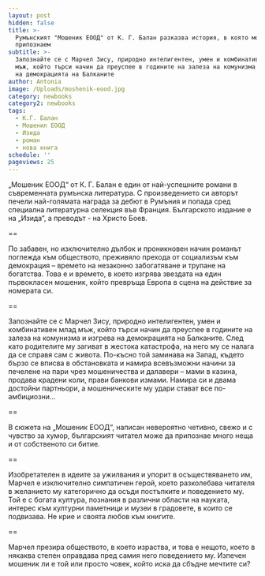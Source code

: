 ```yaml
---
layout: post
hidden: false
title: >-
  Румънският "Мошеник ЕООД" от К. Г. Балан разказва история, в която можем да се
  припознаем
subtitle: >-
  Запознайте се с Марчел Зису, природно интелигентен, умен и комбинативен млад
  мъж, който търси начин да преуспее в годините на залеза на комунизма и изгрева
  на демокрацията на Балканите
author: Antonia
image: /Uploads/moshenik-eood.jpg
category: newbooks
category2: newbooks
tags:
  - К.Г. Балан
  - Мошенил ЕООД
  - Изида
  - роман
  - нова книга
schedule: ''
pageviews: 25
---
```

„Мошеник ЕООД“ от К. Г. Балан е един от най-успешните романи в съвременната румънска литература. С произведението си авторът печели най-голямата награда за дебют в Румъния и попада сред специална литературна селекция във Франция. Българското издание е на „Изида“, а преводът - на Христо Боев.

\==

По забавен, но изключително дълбок и проникновен начин романът поглежда към обществото, преживяло прехода от социализъм към демокрация – времето на незаконно забогатяване и трупане на богатства. Това е и времето, в което изгрява звездата на един първокласен мошеник, който превръща Европа в сцена на действие за номерата си.

\==

Запознайте се с Марчел Зису, природно интелигентен, умен и комбинативен млад мъж, който търси начин да преуспее в годините на залеза на комунизма и изгрева на демокрацията на Балканите. След като родителите му загиват в жестока катастрофа, на него му се налага да се справя сам с живота. По-късно той заминава на Запад, където бързо се вписва в обстановката и намира всевъзможни начини за печелене на пари чрез мошеничества и далавери – мами в казина, продава крадени коли, прави банкови измами. Намира си и двама достойни партньори, а мошеническите му удари стават все по-амбициозни…

\==

В сюжета на „Мошеник ЕООД“, написан невероятно четивно, свежо и с чувство за хумор, българският читател може да припознае много неща и от собственото си битие.

\==

Изобретателен в идеите за ужилвания и упорит в осъществяването им, Марчел е изключително симпатичен герой, което разколебава читателя в желанието му категорично да осъди постъпките и поведението му. Той е с богата култура, познания в различни области на науката, интерес към културни паметници и музеи в градовете, в които се подвизава. Не крие и своята любов към книгите. 

\==

Марчел презира обществото, в което израства, и това е нещото, което в някаква степен оправдава пред самия него поведението му. Изпечен мошеник ли е той или просто човек, който иска да сбъдне мечтите си?

